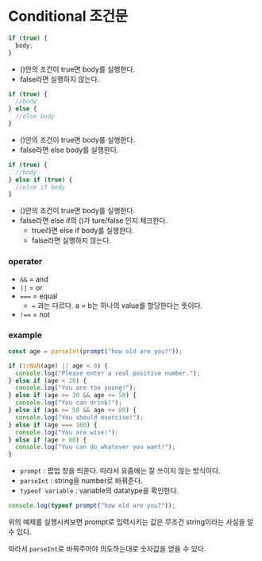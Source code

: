 # **Conditional 조건문**

```jsx
if (true) {
  body;
}
```

- ()안의 조건이 true면 body를 실행한다.
- false라면 실행하지 않는다.

```jsx
if (true) {
  //body
} else {
  //else body
}
```

- ()안의 조건이 true면 body를 실행한다.
- false라면 else body를 실행한다.

```jsx
if (true) {
  //body
} else if (true) {
  //else if body
}
```

- ()안의 조건이 true면 body를 실행한다.
- false라면 else if의 ()가 ture/false 인지 체크한다.
  - true라면 else if body를 실행한다.
  - false라면 실행하지 않는다.

### operater

- `&&` = and
- `||` = or
- `===` = equal
  - `=` 과는 다르다. a = b는 하나의 value를 할당한다는 뜻이다.
- `!==` = not

### example

```jsx
const age = parseInt(prompt("how old are you?"));

if (isNaN(age) || age < 0) {
  console.log("Please enter a real positive number.");
} else if (age < 20) {
  console.log("You are too young!");
} else if (age >= 20 && age <= 50) {
  console.log("You can drink!");
} else if (age >= 50 && age <= 80) {
  console.log("You should exercise!");
} else if (age === 100) {
  console.log("You are wise!");
} else if (age > 80) {
  console.log("You can do whatever you want!");
}
```

- `prompt` : 팝업 창을 띄운다. 따라서 요즘에는 잘 쓰이지 않는 방식이다.
- `parseInt` : string을 number로 바꿔준다.
- `typeof variable` : variable의 datatype을 확인한다.

```jsx
console.log(typeof prompt("how old are you?"));
```

위의 예제를 실행시켜보면 prompt로 입력시키는 값은 무조건 string이라는 사실을 알 수 있다.

따라서 `parseInt`로 바꿔주어야 의도하는대로 숫자값을 얻을 수 있다.
